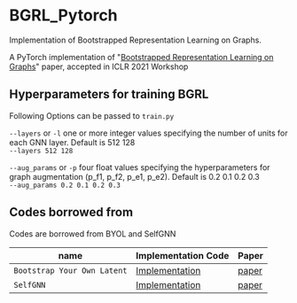 # BGRL_Pytorch
Implementation of Bootstrapped Representation Learning on Graphs.

A PyTorch implementation of "<a href="https://arxiv.org/pdf/2102.06514.pdf">Bootstrapped Representation Learning on Graphs</a>" paper, accepted in ICLR 2021 Workshop

## Hyperparameters for training BGRL
Following Options can be passed to `train.py`

`--layers` or `-l`
one or more integer values specifying  the number of units for each GNN layer. 
Default is 512 128  
`--layers 512 128`  

`--aug_params` or `-p`
four float values specifying the hyperparameters for graph augmentation (p_f1, p_f2, p_e1, p_e2). 
Default is 0.2 0.1 0.2 0.3  
`--aug_params 0.2 0.1 0.2 0.3`  


## Codes borrowed from
Codes are borrowed from BYOL and SelfGNN


| name        | Implementation Code | Paper   |
| ----------- | ------------------- | ------- | 
| `Bootstrap Your Own Latent`| <a href="https://github.com/lucidrains/byol-pytorch">Implementation</a>| <a href="https://arxiv.org/pdf/2006.07733.pdf">paper</a>|
| `SelfGNN`| <a href="https://github.com/zekarias-tilahun/SelfGNN">Implementation</a>| <a href="https://arxiv.org/pdf/2103.14958.pdf">paper</a>|

